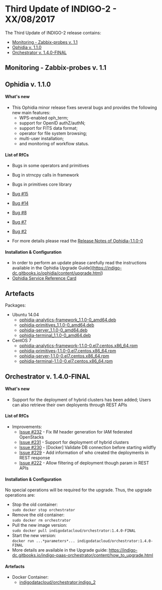 # Third Update of INDIGO-2 - XX/08/2017

The Third Update of INDIGO-2 release contains:
* [Monitoring - Zabbix-probes v. 1.1](#zp)
* [Ophidia v. 1.1.0](#ophidia)
* [Orchestrator v. 1.4.0-FINAL](#orchestrator)

## <a name="zp"></a>Monitoring  - Zabbix-probes v. 1.1

<!--
#### What's new
* The current update provides new probes - Mesos cluster probes which includes probes for Mesos, Marathon and Chronos

#### List of RfCs
* New feature:
  * Implemented Mesos, Chronos and Marathon probes

#### Installation & Configuration
* The Monitoring - Zabbix probes documentation has been updated and is available at https://www.gitbook.com/book/indigo-dc/monitoring/details
* New probe documentation is available at: https://indigo-dc.gitbooks.io/monitoring/content/doc/mesos.html

#### Artefacts
* CentOS7
  * [MesosZabbixProbe-1.01-1.noarch.rpm](http://repo.indigo-datacloud.eu/repository/indigo/1/centos7/x86_64/updates/MesosZabbixProbe-1.01-1.noarch.rpm)
* Ubuntu14.04
  * [mesos-zabbix-probe-1.01.deb](http://repo.indigo-datacloud.eu/repository/indigo/1/ubuntu/dists/trusty-updates/main/binary-amd64/mesos-zabbix-probe-1.01.deb)

-->

## <a name="ophidia"></a>Ophidia v. 1.1.0

#### What's new
* This Ophidia minor release fixes several bugs and provides the following new main features: 
  * WPS-enabled oph_term; 
  * support for OpenID authZ/authN; 
  * support for FITS data format; 
  * operator for file system browsing; 
  * multi-user installation; 
  * and monitoring of workflow status.
  
#### List of RfCs
* Bugs in some operators and primitives
* Bug in strncpy calls in framework
* Bugs in primitives core library
* [Bug #15](https://github.com/OphidiaBigData/ophidia-analytics-framework/issues/15)
* [Bug #14](https://github.com/OphidiaBigData/ophidia-analytics-framework/issues/14)
* [Bug #8](https://github.com/OphidiaBigData/ophidia-server/issues/8)
* [Bug #7](https://github.com/OphidiaBigData/ophidia-server/issues/7)
* [Bug #2](https://github.com/OphidiaBigData/ophidia-primitives/issues/2)

  
* For more details please read the [Release Notes of Ophidia-1.1.0-0](https://indigo-dc.gitbooks.io/ophidia/content/release_notes.html)

#### Installation & Configuration
* In order to perform an update please carefully read the instructions available in the Ophidia Upgrade Guide](https://indigo-dc.gitbooks.io/ophidia/content/upgrade.html)
* [Ophidia Service Reference Card](https://indigo-dc.gitbooks.io/ophidia/content/service_reference_card.html)

## Artefacts
Packages:
* Ubuntu 14.04
  * [ophidia-analytics-framework_1.1.0-0_amd64.deb](http://repo.indigo-datacloud.eu/repository/indigo/2/ubuntu/dists/senial-updates/main/binary-amd64/ophidia-analytics-framework_1.1.0-0_amd64.deb)
  * [ophidia-primitives_1.1.0-0_amd64.deb](http://repo.indigo-datacloud.eu/repository/indigo/2/ubuntu/dists/xenial-updates/main/binary-amd64/ophidia-primitives_1.1.0-0_amd64.deb)
  * [ophidia-server_1.1.0-0_amd64.deb](http://repo.indigo-datacloud.eu/repository/indigo/2/ubuntu/dists/xenial-updates/main/binary-amd64/ophidia-server_1.1.0-0_amd64.deb)
  * [ophidia-terminal_1.1.0-0_amd64.deb](http://repo.indigo-datacloud.eu/repository/indigo/2/ubuntu/dists/xenial-updates/main/binary-amd64/ophidia-terminal_1.1.0-0_amd64.deb)
* CentOS 7 
  * [ophidia-analytics-framework-1.1.0-0.el7.centos.x86_64.rpm](http://repo.indigo-datacloud.eu/repository/indigo/2/centos7/x86_64/updates/ophidia-analytics-framework-1.1.0-0.el7.centos.x86_64.rpm)
  * [ophidia-primitives-1.1.0-0.el7.centos.x86_64.rpm](http://repo.indigo-datacloud.eu/repository/indigo/2/centos7/x86_64/updates/ophidia-primitives-1.1.0-0.el7.centos.x86_64.rpm)
  * [ophidia-server-1.1.0-0.el7.centos.x86_64.rpm](http://repo.indigo-datacloud.eu/repository/indigo/2/centos7/x86_64/updates/ophidia-server-1.1.0-0.el7.centos.x86_64.rpm)
  * [ophidia-terminal-1.1.0-0.el7.centos.x86_64.rpm](http://repo.indigo-datacloud.eu/repository/indigo/2/centos7/x86_64/updates/ophidia-terminal-1.1.0-0.el7.centos.x86_64.rpm)

## <a name="orchestrator"></a>Orchestrator v. 1.4.0-FINAL

#### What's new
* Support for the deployment of hybrid clusters has been added; Users can also retrieve their own deployents through REST APIs

#### List of RfCs
* Improvements:
  * [Issue #232](https://project.indigo-datacloud.eu/work_packages/232) - Fix IM header generation for IAM federated OpenStacks
  * [Issue #231](https://project.indigo-datacloud.eu/work_packages/231) - Support for deployment of hybrid clusters
  * [Issue #230](https://project.indigo-datacloud.eu/work_packages/230) - [Docker] Validate DB connection before starting wildfly
  * [Issue #229](https://project.indigo-datacloud.eu/work_packages/232) - Add information of who created the deployments in REST response
  * [Issue #222](https://project.indigo-datacloud.eu/work_packages/232) - Allow filtering of deployment though param in REST APIs


#### Installation & Configuration
No special operations will be required for the upgrade. Thus, the upgrade operations are:
* Stop the old container:</br>
  ```sudo docker stop orchestrator```</br>
* Remove the old container:</br>
  ```sudo docker rm orchestrator```</br>
* Pull the new image version:<br>
  ```sudo docker pull indigodatacloud/orchestrator:1.4.0-FINAL```</br>
* Start the new version:</br>
  ```docker run ...*parameters*... indigodatacloud/orchestrator:1.4.0-FINAL```</br>
* More details are available in the Upgrade guide: https://indigo-dc.gitbooks.io/indigo-paas-orchestrator/content/how_to_upgrade.html 

#### Artefacts
* Docker Container:
  * [indigodatacloud/orchestrator:indigo_2](https://hub.docker.com/r/indigodatacloud/orchestrator/)






